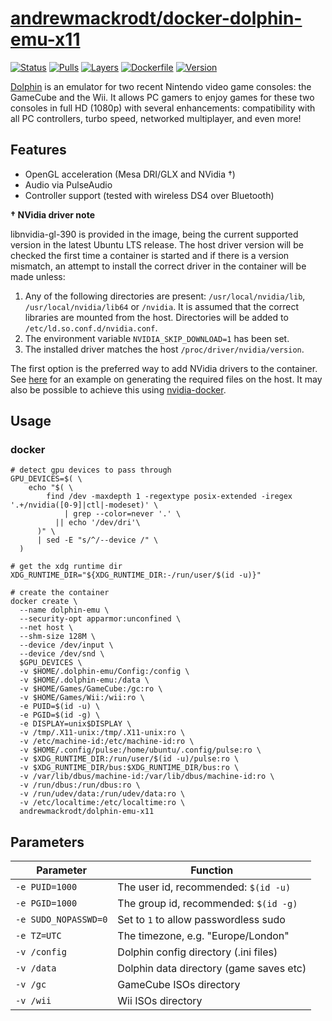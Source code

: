 # [andrewmackrodt/docker-dolphin-emu-x11](https://github.com/andrewmackrodt/dockerfiles/tree/master/dolphin-emu-x11)

[![Status](https://jenkins.mackrodt.io/buildStatus/icon?job=dockerfiles%2Fdolphin-emu-x11)][status]
[![Pulls](https://img.shields.io/docker/pulls/andrewmackrodt/dolphin-emu-x11.svg)][pulls]
[![Layers](https://images.microbadger.com/badges/image/andrewmackrodt/dolphin-emu-x11.svg)][layers]
[![Dockerfile](https://img.shields.io/github/size/andrewmackrodt/dockerfiles/dolphin-emu-x11/Dockerfile.svg?label=dockerfile)][dockerfile]
[![Version](https://images.microbadger.com/badges/version/andrewmackrodt/dolphin-emu-x11.svg)][version]

[status]: https://jenkins.mackrodt.io/job/dockerfiles/job/dolphin-emu-x11/
[pulls]: https://hub.docker.com/r/andrewmackrodt/dolphin-emu-x11
[layers]: https://microbadger.com/images/andrewmackrodt/dolphin-emu-x11
[dockerfile]: https://github.com/andrewmackrodt/dockerfiles/blob/master/dolphin-emu-x11/Dockerfile
[version]: https://hub.docker.com/r/andrewmackrodt/dolphin-emu-x11/tags

[Dolphin](https://dolphin-emu.org/) is an emulator for two recent Nintendo video
game consoles: the GameCube and the Wii. It allows PC gamers to enjoy games for
these two consoles in full HD (1080p) with several enhancements: compatibility
with all PC controllers, turbo speed, networked multiplayer, and even more! 

## Features

* OpenGL acceleration (Mesa DRI/GLX and NVidia †)
* Audio via PulseAudio
* Controller support (tested with wireless DS4 over Bluetooth)

**† NVidia driver note**

libnvidia-gl-390 is provided in the image, being the current supported version
in the latest Ubuntu LTS release. The host driver version will be checked the
first time a container is started and if there is a version mismatch, an attempt
to install the correct driver in the container will be made unless:

1. Any of the following directories are present: `/usr/local/nvidia/lib`,
   `/usr/local/nvidia/lib64` or `/nvidia`. It is assumed that the correct
   libraries are mounted from the host. Directories will be added to
   `/etc/ld.so.conf.d/nvidia.conf`.
2. The environment variable `NVIDIA_SKIP_DOWNLOAD=1` has been set.
3. The installed driver matches the host `/proc/driver/nvidia/version`.

The first option is the preferred way to add NVidia drivers to the container.
See [here][gist] for an example on generating the required files on the host.
It may also be possible to achieve this using [nvidia-docker][nvidia-docker].

[gist]: https://gist.github.com/andrewmackrodt/e5f9eaf63c9296db73901796bc46a3f8
[nvidia-docker]: https://github.com/NVIDIA/nvidia-docker

## Usage

### docker

```
# detect gpu devices to pass through
GPU_DEVICES=$( \
    echo "$( \
        find /dev -maxdepth 1 -regextype posix-extended -iregex '.+/nvidia([0-9]|ctl|-modeset)' \
            | grep --color=never '.' \
          || echo '/dev/dri'\
      )" \
      | sed -E "s/^/--device /" \
  )

# get the xdg runtime dir
XDG_RUNTIME_DIR="${XDG_RUNTIME_DIR:-/run/user/$(id -u)}"

# create the container
docker create \
  --name dolphin-emu \
  --security-opt apparmor:unconfined \
  --net host \
  --shm-size 128M \
  --device /dev/input \
  --device /dev/snd \
  $GPU_DEVICES \
  -v $HOME/.dolphin-emu/Config:/config \
  -v $HOME/.dolphin-emu:/data \
  -v $HOME/Games/GameCube:/gc:ro \
  -v $HOME/Games/Wii:/wii:ro \
  -e PUID=$(id -u) \
  -e PGID=$(id -g) \
  -e DISPLAY=unix$DISPLAY \
  -v /tmp/.X11-unix:/tmp/.X11-unix:ro \
  -v /etc/machine-id:/etc/machine-id:ro \
  -v $HOME/.config/pulse:/home/ubuntu/.config/pulse:ro \
  -v $XDG_RUNTIME_DIR:/run/user/$(id -u)/pulse:ro \
  -v $XDG_RUNTIME_DIR/bus:$XDG_RUNTIME_DIR/bus:ro \
  -v /var/lib/dbus/machine-id:/var/lib/dbus/machine-id:ro \
  -v /run/dbus:/run/dbus:ro \
  -v /run/udev/data:/run/udev/data:ro \
  -v /etc/localtime:/etc/localtime:ro \
  andrewmackrodt/dolphin-emu-x11
```

## Parameters

| Parameter | Function |
| --- | --- |
| `-e PUID=1000` | The user id, recommended: `$(id -u)` |
| `-e PGID=1000` | The group id, recommended: `$(id -g)` |
| `-e SUDO_NOPASSWD=0` | Set to `1` to allow passwordless sudo |
| `-e TZ=UTC` | The timezone, e.g. "Europe/London" |
| `-v /config` | Dolphin config directory (.ini files) |
| `-v /data` | Dolphin data directory (game saves etc) |
| `-v /gc` | GameCube ISOs directory |
| `-v /wii` | Wii ISOs directory |

